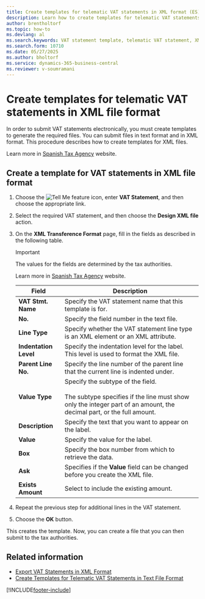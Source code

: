 ```yaml
---
title: Create templates for telematic VAT statements in XML format (ES)
description: Learn how to create templates for telematic VAT statements in XML format in the Spanish version of Business Central to enable electronic submission.
author: brentholtorf
ms.topic: how-to
ms.devlang: al
ms.search.keywords: VAT statement template, telematic VAT statement, XML file format, electronic submission, Spanish version
ms.search.form: 10710
ms.date: 05/27/2025
ms.author: bholtorf
ms.service: dynamics-365-business-central
ms.reviewer: v-soumramani
---
```


# Create templates for telematic VAT statements in XML file format

In order to submit VAT statements electronically, you must create templates to generate the required files. You can submit files in text format and in XML format. This procedure describes how to create templates for XML files.  

Learn more in [Spanish Tax Agency](https://go.microsoft.com/fwlink/?LinkID=238181) website.  

## Create a template for VAT statements in XML file format  

1. Choose the ![Tell Me feature](../../media/ui-search/search_small.png "Tell me what you want to do") icon, enter **VAT Statement**, and then choose the appropriate link.  
1. Select the required VAT statement, and then choose the **Design XML file** action.  
1. On the **XML Transference Format** page, fill in the fields as described in the following table.  

    > [!IMPORTANT]  
    > The values for the fields are determined by the tax authorities.  
    >
    > Learn more in [Spanish Tax Agency](https://go.microsoft.com/fwlink/?LinkID=238181) website.  

    |Field|Description|  
    |---------------------------------|---------------------------------------|  
    |**VAT Stmt. Name**|Specify the VAT statement name that this template is for.|  
    |**No.**|Specify the field number in the text file.|  
    |**Line Type**|Specify whether the VAT statement line type is an XML element or an XML attribute.|  
    |**Indentation Level**|Specify the indentation level for the label. This level is used to format the XML file.|  
    |**Parent Line No.**|Specify the line number of the parent line that the current line is indented under.|  
    |**Value Type**|Specify the subtype of the field.<br><br/> The subtype specifies if the line must show only the integer part of an amount, the decimal part, or the full amount.|  
    |**Description**|Specify the text that you want to appear on the label.|  
    |**Value**|Specify the value for the label.|  
    |**Box**|Specify the box number from which to retrieve the data.|  
    |**Ask**|Specifies if the **Value** field can be changed before you create the XML file.|  
    |**Exists Amount**|Select to include the existing amount.|  

1. Repeat the previous step for additional lines in the VAT statement.  
1. Choose the **OK** button.  

This creates the template. Now, you can create a file that you can then submit to the tax authorities.  

## Related information

- [Export VAT Statements in XML Format](how-to-export-vat-statements-in-xml-format.md)   
- [Create Templates for Telematic VAT Statements in Text File Format](how-to-create-templates-for-telematic-vat-statements-in-text-file-format.md)

[!INCLUDE[footer-include](../../includes/footer-banner.md)]
